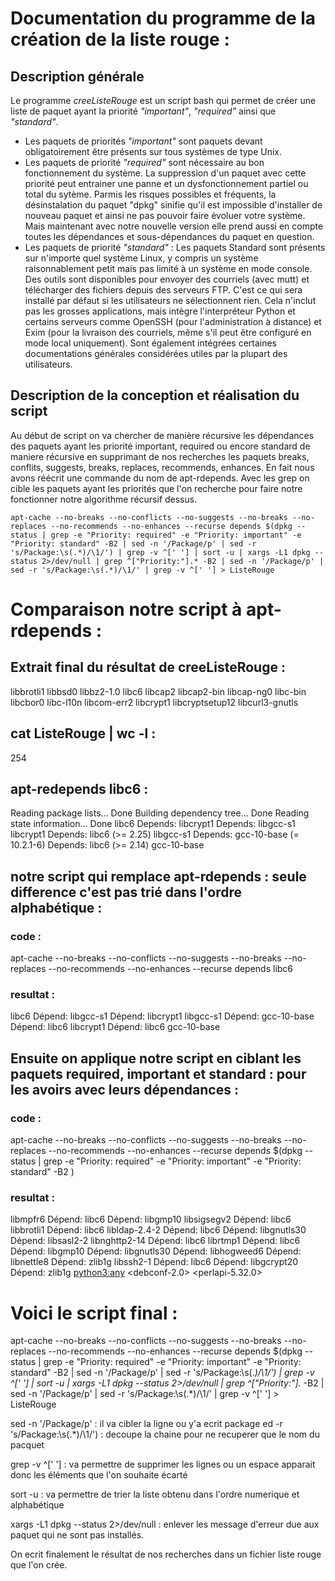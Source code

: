 # Documentation du programme de la création de la liste rouge :

## Description générale
Le programme _creeListeRouge_ est un script bash qui permet de créer une liste de paquet ayant la priorité _"important"_, _"required"_ ainsi que _"standard"_.  
- Les paquets de priorités _"important"_ sont paquets devant obligatoirement être présents sur tous systèmes de type Unix.
- Les paquets de priorité _"required"_ sont nécessaire au bon fonctionnement du système. La suppression d'un paquet avec cette priorité peut entrainer une panne et un dysfonctionnement partiel ou total du sytème. Parmis les risques possibles et fréquents, la désinstalation du paquet "dpkg" sinifie qu'il est impossible d'installer de nouveau paquet et ainsi ne pas pouvoir faire évoluer votre système. Mais maintenant avec notre nouvelle version elle prend aussi en compte toutes les dépendances et sous-dépendances du paquet en question.
- Les paquets de priorité _"standard"_ : Les paquets Standard sont présents sur n'importe quel système Linux, y compris un système raisonnablement petit mais pas limité à un système en mode console. Des outils sont disponibles pour envoyer des courriels (avec mutt) et télécharger des fichiers depuis des serveurs FTP. C'est ce qui sera installé par défaut si les utilisateurs ne sélectionnent rien. Cela n'inclut pas les grosses applications, mais intègre l'interpréteur Python et certains serveurs comme OpenSSH (pour l'administration à distance) et Exim (pour la livraison des courriels, même s'il peut être configuré en mode local uniquement). Sont également intégrées certaines documentations générales considérées utiles par la plupart des utilisateurs.

## Description de la conception et réalisation du script
Au début de script on va chercher de manière récursive les dépendances des paquets ayant les priorité important, required ou encore standard de maniere récursive en supprimant de nos recherches les paquets breaks, conflits, suggests, breaks, replaces, recommends, enhances. En fait nous avons réécrit une commande du nom de apt-rdepends. Avec les grep on cible les paquets ayant les priorités que l'on recherche pour faire notre fonctionner notre algorithme récursif dessus. 

```
apt-cache --no-breaks --no-conflicts --no-suggests --no-breaks --no-replaces --no-recommends --no-enhances --recurse depends $(dpkg --status | grep -e "Priority: required" -e "Priority: important" -e "Priority: standard" -B2 | sed -n '/Package/p' | sed -r 's/Package:\s(.*)/\1/') | grep -v ^[' '] | sort -u | xargs -L1 dpkg --status 2>/dev/null | grep ^["Priority:"].* -B2 | sed -n '/Package/p' | sed -r 's/Package:\s(.*)/\1/' | grep -v ^[' '] > ListeRouge
```

# Comparaison notre script à apt-rdepends : 

## Extrait final du résultat de creeListeRouge :

libbrotli1
libbsd0
libbz2-1.0
libc6
libcap2
libcap2-bin
libcap-ng0
libc-bin
libcbor0
libc-l10n
libcom-err2
libcrypt1
libcryptsetup12
libcurl3-gnutls


## cat ListeRouge | wc -l  : 

254

## apt-redepends libc6 : 

Reading package lists... Done
Building dependency tree... Done
Reading state information... Done
libc6
  Depends: libcrypt1
  Depends: libgcc-s1
libcrypt1
  Depends: libc6 (>= 2.25)
libgcc-s1
  Depends: gcc-10-base (= 10.2.1-6)
  Depends: libc6 (>= 2.14)
gcc-10-base


## notre script qui remplace apt-rdepends : seule difference c'est pas trié dans l'ordre alphabétique : 

### code :

apt-cache --no-breaks --no-conflicts --no-suggests --no-breaks --no-replaces --no-recommends --no-enhances --recurse depends libc6

### resultat :

libc6
  Dépend: libgcc-s1
  Dépend: libcrypt1
libgcc-s1
  Dépend: gcc-10-base
  Dépend: libc6
libcrypt1
  Dépend: libc6
gcc-10-base

## Ensuite on applique notre script en ciblant les paquets required, important et standard : pour les avoirs avec leurs dépendances : 

### code :

apt-cache --no-breaks --no-conflicts --no-suggests --no-breaks --no-replaces --no-recommends --no-enhances --recurse depends $(dpkg --status | grep -e "Priority: required" -e "Priority: important" -e "Priority: standard" -B2 )

### resultat :

libmpfr6
  Dépend: libc6
  Dépend: libgmp10
libsigsegv2
  Dépend: libc6
libbrotli1
  Dépend: libc6
libldap-2.4-2
  Dépend: libc6
  Dépend: libgnutls30
  Dépend: libsasl2-2
libnghttp2-14
  Dépend: libc6
librtmp1
  Dépend: libc6
  Dépend: libgmp10
  Dépend: libgnutls30
  Dépend: libhogweed6
  Dépend: libnettle8
  Dépend: zlib1g
libssh2-1
  Dépend: libc6
  Dépend: libgcrypt20
  Dépend: zlib1g
<python3:any>
<debconf-2.0>
<perlapi-5.32.0>

# Voici le script final : 

apt-cache --no-breaks --no-conflicts --no-suggests --no-breaks --no-replaces --no-recommends --no-enhances --recurse depends $(dpkg --status | grep -e "Priority: required" -e "Priority: important" -e "Priority: standard" -B2 | sed -n '/Package/p' | sed -r 's/Package:\s(.*)/\1/') | grep -v ^[' '] | sort -u | xargs -L1 dpkg --status 2>/dev/null | grep ^["Priority:"].* -B2 | sed -n '/Package/p' | sed -r 's/Package:\s(.*)/\1/' | grep -v ^[' '] > ListeRouge

sed -n '/Package/p' : il va cibler la ligne ou y'a ecrit package
ed -r 's/Package:\s(.*)/\1/') : decoupe la chaine pour ne recuperer que le nom du pacquet

grep -v ^[' '] : va permettre de supprimer les lignes ou un espace apparait donc les éléments que l'on souhaite écarté

sort -u : va permettre de trier la liste obtenu dans l'ordre numerique et alphabétique

xargs -L1 dpkg --status 2>/dev/null : enlever les message d'erreur due aux paquet qui ne sont pas installés.

On ecrit finalement le résultat de nos recherches dans un fichier liste rouge que l'on crée.














